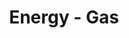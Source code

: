 ---
schema: default
title: Energy - Gas
organization: Perth and Kinross Council
notes: Gas usage data from Perth & Kinross Council owned buildings fitted with meters that record automatic readings. Data is for the last 2 years.
resources:

  - name: Energy - Gas CSV
  - url: https://data.pkc.gov.uk/dataset/fc4db049-1f17-4e35-82fc-8ccf8d101ec1/resource/9b1271cf-5b26-4b29-9468-efb22cbf1256/download/energygas.csv
  - format: CSV

license: Open Government Licence 3.0 (United Kingdom)
category:

  - energy


  - 

maintainer: Tim Wisniewski
maintainer_email: tim@timwis.com
---